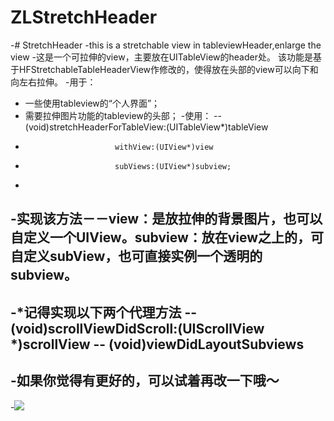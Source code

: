 # ZLStretchHeader
-# StretchHeader
-this is a stretchable view in tableviewHeader,enlarge the view 
-这是一个可拉伸的view，主要放在UITableView的header处。
该功能是基于HFStretchableTableHeaderView作修改的，使得放在头部的view可以向下和向左右拉伸。
-用于：
-    一些使用tableview的“个人界面”；
-    需要拉伸图片功能的tableview的头部；
-使用：
-- (void)stretchHeaderForTableView:(UITableView*)tableView
-                         withView:(UIView*)view
-                         subViews:(UIView*)subview;
-
-实现该方法－－view：是放拉伸的背景图片，也可以自定义一个UIView。subview：放在view之上的，可自定义subView，也可直接实例一个透明的subview。
-
-*记得实现以下两个代理方法
-- (void)scrollViewDidScroll:(UIScrollView *)scrollView
-- (void)viewDidLayoutSubviews
-
-如果你觉得有更好的，可以试着再改一下哦～
-
-![](https://github.com/ljhang/StretchHeader/raw/master/head.gif) 
